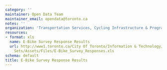 ```yaml
---
category: ''
maintainer: Open Data Team
maintainer_email: opendata@toronto.ca
notes: ''
organization: 'Transportation Services, Cycling Infrastructure & Programs '
resources:
- format: xls
  name: E-Bike Survey Response Results
  url: http://www1.toronto.ca/City Of Toronto/Information & Technology/Open Data/Data
    Sets/Assets/Files/E-Bike_Survey_Responses.xls
schema: default
title: E-Bike Survey Response Results
---
```


